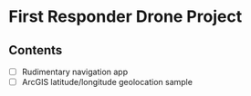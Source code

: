 # First Responder Drone Project

## Contents
 - [ ] Rudimentary navigation app
 - [ ] ArcGIS latitude/longitude geolocation sample
